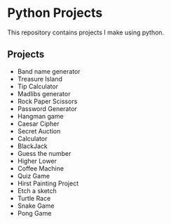 # Python Projects

This repository contains projects I make using python.

## Projects

- Band name generator
- Treasure Island
- Tip Calculator
- Madlibs generator
- Rock Paper Scissors
- Password Generator
- Hangman game
- Caesar Cipher
- Secret Auction
- Calculator
- BlackJack
- Guess the number
- Higher Lower
- Coffee Machine
- Quiz Game
- Hirst Painting Project
- Etch a sketch
- Turtle Race
- Snake Game
- Pong Game
